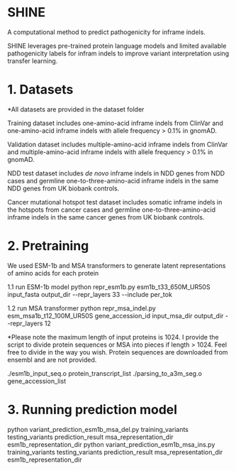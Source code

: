 # SHINE
A computational method to predict pathogenicity for inframe indels.

SHINE leverages pre-trained protein language models and limited available pathogenicity labels for infram indels to improve variant interpretation using transfer learning.

# 1. Datasets
*All datasets are provided in the dataset folder

Training dataset includes one-amino-acid inframe indels from ClinVar and one-amino-acid inframe indels with allele frequency > 0.1% in gnomAD.

Validation dataset includes multiple-amino-acid inframe indels from ClinVar and multiple-amino-acid inframe indels with allele frequency > 0.1% in gnomAD.

NDD test dataset includes _de novo_ inframe indels in NDD genes from NDD cases and germline one-to-three-amino-acid inframe indels in the same NDD genes from UK biobank controls.

Cancer mutational hotspot test dataset includes somatic inframe indels in the hotspots from cancer cases and germline one-to-three-amino-acid inframe indels in the same cancer genes from UK biobank controls.

# 2. Pretraining
We used ESM-1b and MSA transformers to generate latent representations of amino acids for each protein

1.1 run ESM-1b model
python repr_esm1b.py esm1b_t33_650M_UR50S input_fasta output_dir --repr_layers 33 --include per_tok

1.2 run MSA transformer
python repr_msa_indel.py esm_msa1b_t12_100M_UR50S gene_accession_id input_msa_dir output_dir --repr_layers 12

*Please note the maximum length of input proteins is 1024. I provide the script to divide protein sequences or MSA into pieces if length > 1024. Feel free to divide in the way you wish. Protein sequences are downloaded from ensembl and are not provided.

./esm1b_input_seq.o protein_transcript_list
./parsing_to_a3m_seg.o gene_accession_list

# 3. Running prediction model
python variant_prediction_esm1b_msa_del.py training_variants testing_variants prediction_result msa_representation_dir esm1b_representation_dir
python variant_prediction_esm1b_msa_ins.py training_variants testing_variants prediction_result msa_representation_dir esm1b_representation_dir
